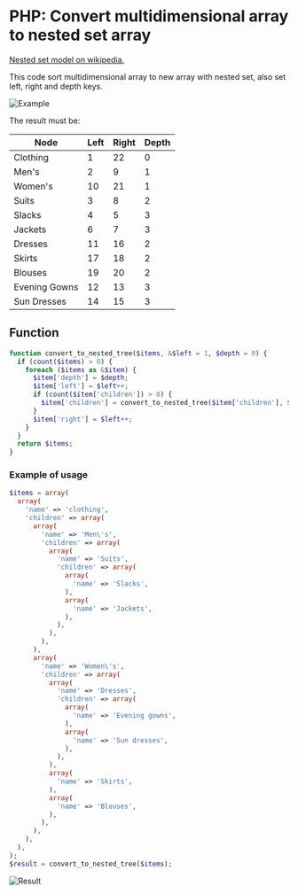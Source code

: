 # PHP: Convert multidimensional array to nested set array

[Nested set model on wikipedia.](https://en.wikipedia.org/wiki/Nested_set_model)

This code sort multidimensional array to new array with nested set, also set left, right and depth keys.

![Example](https://upload.wikimedia.org/wikipedia/commons/thumb/4/41/NestedSetModel.svg/701px-NestedSetModel.svg.png)

The result must be:

| Node          | Left | Right  | Depth |
|---------------|------|--------|-------|
|Clothing       | 1    | 22     | 0     |
|Men's          | 2    | 9      | 1     |
|Women's        | 10   | 21     | 1     |
|Suits          | 3    | 8      | 2     |
|Slacks         | 4    | 5      | 3     |
|Jackets        | 6    | 7      | 3     |
|Dresses        | 11   | 16     | 2     |
|Skirts         | 17   | 18     | 2     |
|Blouses        | 19   | 20     | 2     |
|Evening Gowns  | 12   | 13     | 3     |
|Sun Dresses    | 14   | 15     | 3     |

## Function

```php
function convert_to_nested_tree($items, &$left = 1, $depth = 0) {
  if (count($items) > 0) {
    foreach ($items as &$item) {
      $item['depth'] = $depth;
      $item['left'] = $left++;
      if (count($item['children']) > 0) {
        $item['children'] = convert_to_nested_tree($item['children'], $left, $depth + 1);
      }
      $item['right'] = $left++;
    }
  }
  return $items;
}
```

### Example of usage

```php
$items = array(
  array(
    'name' => 'clothing',
    'children' => array(
      array(
        'name' => 'Men\'s',
        'children' => array(
          array(
            'name' => 'Suits',
            'children' => array(
              array(
                'name' => 'Slacks',
              ),
              array(
                'name' => 'Jackets',
              ),
            ),
          ),
        ),
      ),
      array(
        'name' => 'Women\'s',
        'children' => array(
          array(
            'name' => 'Dresses',
            'children' => array(
              array(
                'name' => 'Evening gowns',
              ),
              array(
                'name' => 'Sun dresses',
              ),
            ),
          ),
          array(
            'name' => 'Skirts',
          ),
          array(
            'name' => 'Blouses',
          ),
        ),
      ),
    ),
  ),
);
$result = convert_to_nested_tree($items);
```

![Result](http://i.imgur.com/u9yPxxE.png)